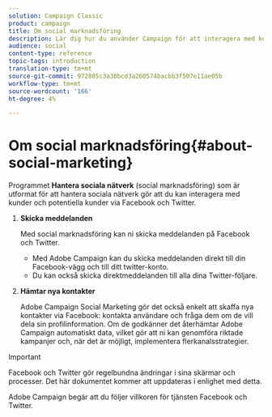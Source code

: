 ```yaml
---
solution: Campaign Classic
product: campaign
title: Om social marknadsföring
description: Lär dig hur du använder Campaign för att interagera med kunder via Facebook och Twitter.
audience: social
content-type: reference
topic-tags: introduction
translation-type: tm+mt
source-git-commit: 972885c3a38bcd3a260574bacbb3f507e11ae05b
workflow-type: tm+mt
source-wordcount: '166'
ht-degree: 4%

---
```



# Om social marknadsföring{#about-social-marketing}

Programmet **Hantera sociala nätverk** (social marknadsföring) som är utformat för att hantera sociala nätverk gör att du kan interagera med kunder och potentiella kunder via Facebook och Twitter.

1. **Skicka meddelanden**

   Med social marknadsföring kan ni skicka meddelanden på Facebook och Twitter.

   * Med Adobe Campaign kan du skicka meddelanden direkt till din Facebook-vägg och till ditt twitter-konto.
   * Du kan också skicka direktmeddelanden till alla dina Twitter-följare.

1. **Hämtar nya kontakter**

   Adobe Campaign Social Marketing gör det också enkelt att skaffa nya kontakter via Facebook: kontakta användare och fråga dem om de vill dela sin profilinformation. Om de godkänner det återhämtar Adobe Campaign automatiskt data, vilket gör att ni kan genomföra riktade kampanjer och, när det är möjligt, implementera flerkanalsstrategier.

>[!IMPORTANT]
>
>Facebook och Twitter gör regelbundna ändringar i sina skärmar och processer. Det här dokumentet kommer att uppdateras i enlighet med detta.
>
>Adobe Campaign begär att du följer villkoren för tjänsten Facebook och Twitter.
